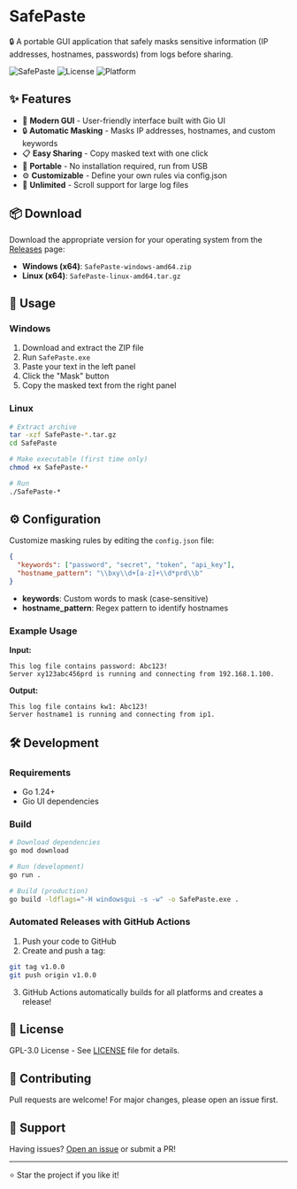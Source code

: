 # SafePaste

🔒 A portable GUI application that safely masks sensitive information (IP addresses, hostnames, passwords) from logs before sharing.

![SafePaste](https://img.shields.io/badge/Go-1.24-00ADD8?style=flat&logo=go)
![License](https://img.shields.io/badge/license-GPL--3.0-blue.svg)
![Platform](https://img.shields.io/badge/platform-Windows%20%7C%20Linux-lightgrey)

## ✨ Features

- 🎨 **Modern GUI** - User-friendly interface built with Gio UI
- 🔒 **Automatic Masking** - Masks IP addresses, hostnames, and custom keywords
- 📋 **Easy Sharing** - Copy masked text with one click
- 🚀 **Portable** - No installation required, run from USB
- ⚙️ **Customizable** - Define your own rules via config.json
- 📜 **Unlimited** - Scroll support for large log files

## 📦 Download

Download the appropriate version for your operating system from the [Releases](https://github.com/00xryu/SafePaste/releases) page:

- **Windows (x64)**: `SafePaste-windows-amd64.zip`
- **Linux (x64)**: `SafePaste-linux-amd64.tar.gz`

## 🚀 Usage

### Windows
1. Download and extract the ZIP file
2. Run `SafePaste.exe`
3. Paste your text in the left panel
4. Click the "Mask" button
5. Copy the masked text from the right panel

### Linux
```bash
# Extract archive
tar -xzf SafePaste-*.tar.gz
cd SafePaste

# Make executable (first time only)
chmod +x SafePaste-*

# Run
./SafePaste-*
```

## ⚙️ Configuration

Customize masking rules by editing the `config.json` file:

```json
{
  "keywords": ["password", "secret", "token", "api_key"],
  "hostname_pattern": "\\bxy\\d+[a-z]+\\d*prd\\b"
}
```

- **keywords**: Custom words to mask (case-sensitive)
- **hostname_pattern**: Regex pattern to identify hostnames

### Example Usage

**Input:**
```
This log file contains password: Abc123!
Server xy123abc456prd is running and connecting from 192.168.1.100.
```

**Output:**
```
This log file contains kw1: Abc123!
Server hostname1 is running and connecting from ip1.
```

## 🛠️ Development

### Requirements
- Go 1.24+
- Gio UI dependencies

### Build
```bash
# Download dependencies
go mod download

# Run (development)
go run .

# Build (production)
go build -ldflags="-H windowsgui -s -w" -o SafePaste.exe .
```

### Automated Releases with GitHub Actions

1. Push your code to GitHub
2. Create and push a tag:
```bash
git tag v1.0.0
git push origin v1.0.0
```
3. GitHub Actions automatically builds for all platforms and creates a release!

## 📝 License

GPL-3.0 License - See [LICENSE](LICENSE) file for details.

## 🤝 Contributing

Pull requests are welcome! For major changes, please open an issue first.

## 💬 Support

Having issues? [Open an issue](https://github.com/00xryu/SafePaste/issues) or submit a PR!

---

⭐ Star the project if you like it!
